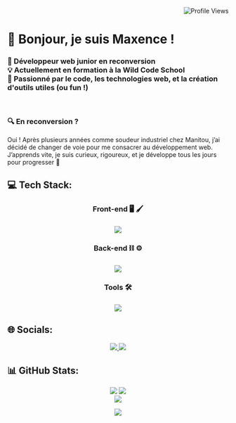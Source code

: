 <p align="end">
<img src="https://komarev.com/ghpvc/?username=B-Maxp&color=72b7c0&style=flat&label=Profile+Views" alt="Profile Views">
</p>
<h1>👋 Bonjour, je suis Maxence !</h1>
<h3>🎯 Développeur web junior en reconversion
  <br/>
💡 Actuellement en formation à la Wild Code School
  <br/>
🚀 Passionné par le code, les technologies web, et la création d'outils utiles (ou fun !)</h3>
<br>
<h3>🔍 En reconversion ?</h3>
Oui ! Après plusieurs années comme soudeur industriel chez Manitou, j’ai décidé de changer de voie pour me consacrer au développement web.  <br>
J’apprends vite, je suis curieux, rigoureux, et je développe tous les jours pour progresser 💪
 
## 💻 Tech Stack:
<h3 align="center">Front-end 🖥️ 🖌️<h3/>
<p align="center">
  <img src="https://skillicons.dev/icons?i=html,css,react,javascript,typescript,git,npm,vite" /><br>
</p>

<h3 align="center">Back-end ⛓️ ⚙️<h3/>
<p align="center">
  <img src="https://skillicons.dev/icons?i=nodejs,express,mysql" /><br>
</p>

<h3 align="center">Tools 🛠️<h3/>
<p align="center">
  <img src="https://skillicons.dev/icons?i=vscode,figma,github" /><br>
</p>

## 🌐 Socials:
<p align="center">
<a href="https://www.linkedin.com/in/maxence-beaupere-143178337/">
<img src="https://skillicons.dev/icons?i=linkedin" />
</a>
<a href="mailto:max.bpr@outlook.fr" >
<img src="https://skillicons.dev/icons?i=gmail" />
</a>
<p/>

## 📊 GitHub Stats:
<p align="center">
  <img src="https://nirzak-streak-stats.vercel.app/?user=B-Maxp&theme=noctis_minimus&hide_border=true&border_radius=16"/>
  <img src="https://github-readme-stats.vercel.app/api?username=B-Maxp&bg_color=1b2932&title_color=d3b692&text_color=c4cdd3&icon_color=72b7c0&hide_border=true&border_radius=16&custom_title=My%20GitHub%20Stats&include_all_commits=true&count_private=false&show_icons=true&rank_icon=github"/>
  <br/>
  <img src="https://github-readme-stats.vercel.app/api/top-langs/?username=B-Maxp&theme=noctis_minimus&hide_border=true&include_all_commits=true&count_private=false&layout=donut&border_radius=16"/>
</p>

<p align="center">
<picture>
  <source media="(prefers-color-scheme: dark)" srcset="https://capsule-render.vercel.app/api?type=venom&height=300&color=1b2932&text=Maxence&section=header&textBg=false&fontColor=d3b692&desc=Developpeur&animation=fadeIn&descAlign=41&descSize=22&fontAlign=50&fontSize=68&reversal=false&descAlignY=62">
  <img src="https://capsule-render.vercel.app/api?type=venom&height=300&color=1b2932&text=Maxence&section=header&textBg=false&fontColor=72b7c0&desc=Developpeur&animation=fadeIn&descAlign=41&descSize=22&fontAlign=50&fontSize=68&reversal=false&descAlignY=62"/>
</picture>
</p>

